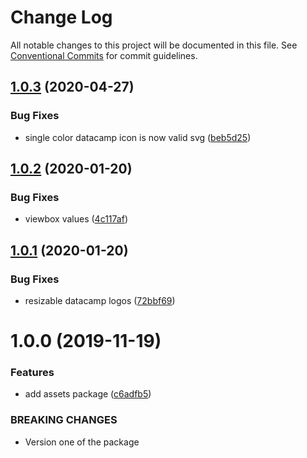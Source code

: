 # Change Log

All notable changes to this project will be documented in this file.
See [Conventional Commits](https://conventionalcommits.org) for commit guidelines.

## [1.0.3](https://github.com/datacamp/design-system/compare/@datacamp/waffles-assets@1.0.2...@datacamp/waffles-assets@1.0.3) (2020-04-27)


### Bug Fixes

* single color datacamp icon is now valid svg ([beb5d25](https://github.com/datacamp/design-system/commit/beb5d25))





## [1.0.2](https://github.com/datacamp/design-system/compare/@datacamp/waffles-assets@1.0.1...@datacamp/waffles-assets@1.0.2) (2020-01-20)


### Bug Fixes

* viewbox values ([4c117af](https://github.com/datacamp/design-system/commit/4c117af))





## [1.0.1](https://github.com/datacamp/design-system/compare/@datacamp/waffles-assets@1.0.0...@datacamp/waffles-assets@1.0.1) (2020-01-20)


### Bug Fixes

* resizable datacamp logos ([72bbf69](https://github.com/datacamp/design-system/commit/72bbf69))





# 1.0.0 (2019-11-19)


### Features

* add assets package ([c6adfb5](https://github.com/datacamp/design-system/commit/c6adfb5))


### BREAKING CHANGES

* Version one of the package
